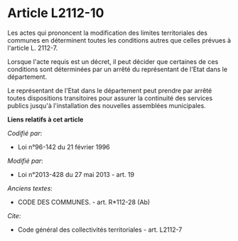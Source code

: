 # Article L2112-10

Les actes qui prononcent la modification des limites territoriales des communes en déterminent toutes les conditions autres
que celles prévues à l'article L. 2112-7. 

Lorsque l'acte requis est un décret, il peut décider que certaines de ces conditions sont déterminées par un arrêté du
représentant de l'Etat dans le département. 

Le représentant de l'Etat dans le département peut prendre par arrêté toutes dispositions transitoires pour assurer la
continuité des services publics jusqu'à l'installation des nouvelles assemblées municipales.

**Liens relatifs à cet article**

_Codifié par_:

  - Loi n°96-142 du 21 février 1996

_Modifié par_:

  - Loi n°2013-428 du 27 mai 2013 - art. 19

_Anciens textes_:

  - CODE DES COMMUNES. - art. R*112-28 (Ab)

_Cite_:

  - Code général des collectivités territoriales - art. L2112-7
